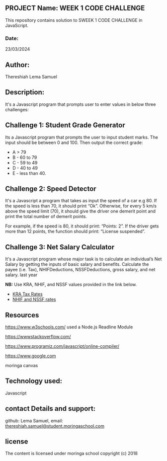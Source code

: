 
## PROJECT Name: WEEK 1 CODE CHALLENGE

This repository contains solution to SWEEK 1 CODE CHALLENGE in JavaScript.

### Date:

23/03/2024



## Author:

Thereshiah Lema Samuel


## Description:

It's a Javascript program that prompts user to enter values in below three challenges:

## Challenge 1: Student Grade Generator

Its a Javascript program that prompts the user to input student marks. The input should be between 0 and 100. Then output the correct grade:

- A > 79
- B - 60 to 79
- C - 59 to 49
- D - 40 to 49
- E - less than 40.

## Challenge 2: Speed Detector

It's a Javascript a program that takes as input the speed of a car e.g 80. If the speed is less than 70, it should print “Ok”. Otherwise, for every 5 km/s above the speed limit (70), it should give the driver one demerit point and print the total number of demerit points.

For example, if the speed is 80, it should print: “Points: 2”. If the driver gets more than 12 points, the function should print: “License suspended”.

## Challenge 3: Net Salary Calculator

It's a Javascript program whose major task is to calculate an individual’s Net Salary by getting the inputs of basic salary and benefits. Calculate the payee (i.e. Tax), NHIFDeductions, NSSFDeductions, gross salary, and net salary.
last year


**NB:** Use KRA, NHIF, and NSSF values provided in the link below.

- [KRA Tax Rates](https://www.kra.go.ke/en/individual/calculate-tax/calculating-tax/paye)
- [NHIF and NSSF rates](https://www.aren.co.ke/payroll/taxrates.htm)

## Resources 

https://www.w3schools.com/
used a Node.js Readline Module 

https://wwwstackoverflow.com/

https://www.programiz.com/javascript/online-compiler/

https://www.google.com 

moringa canvas

## Technology used:

Javascript

## contact Details and support:

github: Lema Samuel,
email: thereshiah.samuel@student.moringaschool.com


## license
The content is licensed under moringa school
copyright (c) 2018

